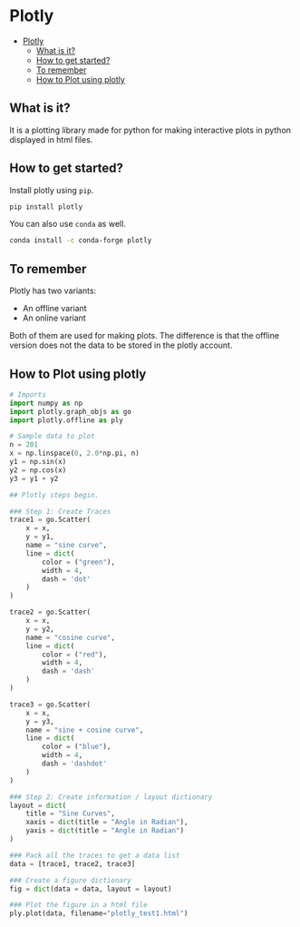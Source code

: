 # Plotly

<!-- TOC -->

- [Plotly](#plotly)
  - [What is it?](#what-is-it)
  - [How to get started?](#how-to-get-started)
  - [To remember](#to-remember)
  - [How to Plot using plotly](#how-to-plot-using-plotly)

<!-- /TOC -->

## What is it?
It is a plotting library made for python for making interactive plots in python displayed in html files.

## How to get started?
Install plotly using ``pip``.

```bash
pip install plotly
```

You can also use ``conda`` as well.
```bash
conda install -c conda-forge plotly
```

## To remember
Plotly has two variants:

* An offline variant
* An online variant

Both of them are used for making plots. The difference is that the offline version does not the data to be stored in the plotly account.

## How to Plot using plotly
```python
# Imports
import numpy as np
import plotly.graph_objs as go
import plotly.offline as ply

# Sample data to plot
n = 201
x = np.linspace(0, 2.0*np.pi, n)
y1 = np.sin(x)
y2 = np.cos(x)
y3 = y1 + y2

## Plotly steps begin.

### Step 1: Create Traces
trace1 = go.Scatter(
	x = x,
	y = y1,
	name = "sine curve",
	line = dict(
		color = ("green"),
		width = 4,
		dash = 'dot'
	)
)

trace2 = go.Scatter(
	x = x,
	y = y2,
	name = "cosine curve",
	line = dict(
		color = ("red"),
		width = 4,
		dash = 'dash'
	)
)

trace3 = go.Scatter(
	x = x,
	y = y3,
	name = "sine + cosine curve",
	line = dict(
		color = ("blue"),
		width = 4,
		dash = 'dashdot'
	)
)

### Step 2: Create information / layout dictionary
layout = dict(
	title = "Sine Curves",
	xaxis = dict(title = "Angle in Radian"),
	yaxis = dict(title = "Angle in Radian")
)

### Pack all the traces to get a data list
data = [trace1, trace2, trace3]

### Create a figure dictionary
fig = dict(data = data, layout = layout)

### Plot the figure in a html file
ply.plot(data, filename="plotly_test1.html")
```